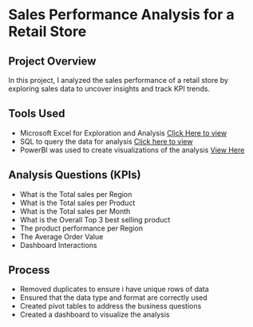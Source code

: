# Sales Performance Analysis for a Retail Store



## Project Overview
In this project, I analyzed the sales performance of a retail store by exploring sales data to uncover insights and track KPI trends.


## Tools Used
- Microsoft Excel for Exploration and Analysis [Click Here to view](https://universityoflagos-my.sharepoint.com/:x:/g/personal/210904532_live_unilag_edu_ng/ER1gFM69MpBFpvkJ1RF-AYIBAGRjTR1xy_OyawFDWyy8VA?e=wqBFC6)
-  SQL to query the data for analysis [Click here to view](https://github.com/IBK-20/LITA_Capstone_Project_SalesData/blob/36f9e646869b9894b66f09fced6c0bc1238001c6/sales_data_queries.sql)
- PowerBI was used to create visualizations of the analysis [View Here](https://github.com/IBK-20/LITA_Capstone_Project_SalesData/blob/8ab12cde4600558bb999b993c4cf87514070a2ff/Screenshot%202024-11-03%20224844.png)


## Analysis Questions (KPIs)
- What is the Total sales per Region
- What is the Total sales per Product
- What is the Total sales per Month
- What is the Overall Top 3 best selling product
- The product performance per Region
- The Average Order Value
- Dashboard Interactions


## Process
- Removed duplicates to ensure i have unique rows of data
- Ensured that the data type and format are correctly used
- Created pivot tables to address the business questions
- Created a dashboard to visualize the analysis



